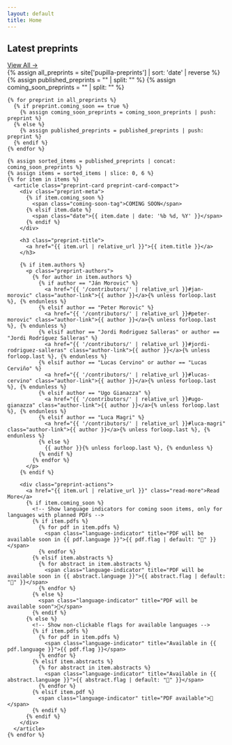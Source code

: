 ```yaml
---
layout: default
title: Home
---
```


<!-- <section class="hero">
  <div class="hero-text">
    <h1 class="site-title">Pupilla</h1>
    <p class="site-blurb">A multidisciplinary preprint archive with the aim of building bridges and striving for unity in diversity.</p>
    <!-- {% include search.html %}
  </div>
  <div class="hero-media">
    <img src="{{ '/assets/images/logo.png' | relative_url }}" alt="Pupilla logo" />
  </div>
</section> -->

<section class="latest-preprints">
  <div class="section-header">
    <h2>Latest preprints</h2>
    <a href="{{ '/preprints/' | relative_url }}" class="view-all-link">View All →</a>
  </div>
  
  <div class="preprint-grid">
    {% assign all_preprints = site['pupilla-preprints'] | sort: 'date' | reverse %}
    {% assign published_preprints = "" | split: "" %}
    {% assign coming_soon_preprints = "" | split: "" %}
    
    {% for preprint in all_preprints %}
      {% if preprint.coming_soon == true %}
        {% assign coming_soon_preprints = coming_soon_preprints | push: preprint %}
      {% else %}
        {% assign published_preprints = published_preprints | push: preprint %}
      {% endif %}
    {% endfor %}
    
    {% assign sorted_items = published_preprints | concat: coming_soon_preprints %}
    {% assign items = sorted_items | slice: 0, 6 %}
    {% for item in items %}
      <article class="preprint-card preprint-card-compact">
        <div class="preprint-meta">
          {% if item.coming_soon %}
            <span class="coming-soon-tag">COMING SOON</span>
          {% elsif item.date %}
            <span class="date">{{ item.date | date: '%b %d, %Y' }}</span>
          {% endif %}
        </div>
        
        <h3 class="preprint-title">
          <a href="{{ item.url | relative_url }}">{{ item.title }}</a>
        </h3>
        
        {% if item.authors %}
          <p class="preprint-authors">
            {% for author in item.authors %}
              {% if author == "Ján Morovic" %}
                <a href="{{ '/contributors/' | relative_url }}#jan-morovic" class="author-link">{{ author }}</a>{% unless forloop.last %}, {% endunless %}
              {% elsif author == "Peter Morovic" %}
                <a href="{{ '/contributors/' | relative_url }}#peter-morovic" class="author-link">{{ author }}</a>{% unless forloop.last %}, {% endunless %}
              {% elsif author == "Jordi Rodriguez Salleras" or author == "Jordi Rodríguez Salleras" %}
                <a href="{{ '/contributors/' | relative_url }}#jordi-rodriguez-salleras" class="author-link">{{ author }}</a>{% unless forloop.last %}, {% endunless %}
              {% elsif author == "Lucas Cervino" or author == "Lucas Cerviño" %}
                <a href="{{ '/contributors/' | relative_url }}#lucas-cervino" class="author-link">{{ author }}</a>{% unless forloop.last %}, {% endunless %}
              {% elsif author == "Ugo Gianazza" %}
                <a href="{{ '/contributors/' | relative_url }}#ugo-gianazza" class="author-link">{{ author }}</a>{% unless forloop.last %}, {% endunless %}
              {% elsif author == "Luca Magri" %}
                <a href="{{ '/contributors/' | relative_url }}#luca-magri" class="author-link">{{ author }}</a>{% unless forloop.last %}, {% endunless %}
              {% else %}
                {{ author }}{% unless forloop.last %}, {% endunless %}
              {% endif %}
            {% endfor %}
          </p>
        {% endif %}
        
        <div class="preprint-actions">
          <a href="{{ item.url | relative_url }}" class="read-more">Read More</a>
          {% if item.coming_soon %}
            <!-- Show language indicators for coming soon items, only for languages with planned PDFs -->
            {% if item.pdfs %}
              {% for pdf in item.pdfs %}
                <span class="language-indicator" title="PDF will be available soon in {{ pdf.language }}">{{ pdf.flag | default: "📄" }}</span>
              {% endfor %}
            {% elsif item.abstracts %}
              {% for abstract in item.abstracts %}
                <span class="language-indicator" title="PDF will be available soon in {{ abstract.language }}">{{ abstract.flag | default: "📄" }}</span>
              {% endfor %}
            {% else %}
              <span class="language-indicator" title="PDF will be available soon">📄</span>
            {% endif %}
          {% else %}
            <!-- Show non-clickable flags for available languages -->
            {% if item.pdfs %}
              {% for pdf in item.pdfs %}
                <span class="language-indicator" title="Available in {{ pdf.language }}">{{ pdf.flag }}</span>
              {% endfor %}
            {% elsif item.abstracts %}
              {% for abstract in item.abstracts %}
                <span class="language-indicator" title="Available in {{ abstract.language }}">{{ abstract.flag | default: "📄" }}</span>
              {% endfor %}
            {% elsif item.pdf %}
              <span class="language-indicator" title="PDF available">📄</span>
            {% endif %}
          {% endif %}
        </div>
      </article>
    {% endfor %}
  </div>
</section>
